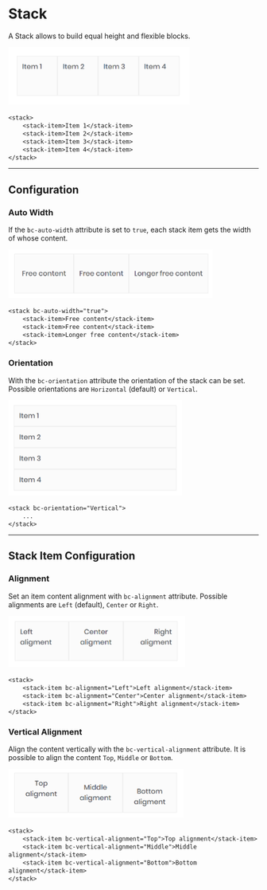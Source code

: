 # Stack

A Stack allows to build equal height and flexible blocks.

<img src="img/stack_01.png" width="365" alt="Mecons Stack" />

```markup
<stack>
    <stack-item>Item 1</stack-item>
    <stack-item>Item 2</stack-item>
    <stack-item>Item 3</stack-item>
    <stack-item>Item 4</stack-item>
</stack>
```

---

## Configuration

### Auto Width

If the `bc-auto-width` attribute is set to `true`, each stack item gets the width of whose content.

<img src="img/stack_02.png" width="411" alt="Stack Auto Width" />

```markup
<stack bc-auto-width="true">
    <stack-item>Free content</stack-item>
    <stack-item>Free content</stack-item>
    <stack-item>Longer free content</stack-item>
</stack>
```

### Orientation

With the `bc-orientation` attribute the orientation of the stack can be set. Possible orientations are `Horizontal` (default) or `Vertical`.

<img src="img/stack_03.png" width="350" alt="Stack Orientation" />

```markup
<stack bc-orientation="Vertical">
    ...
</stack>
```

---

## Stack Item Configuration

### Alignment

Set an item content alignment with `bc-alignment` attribute. Possible alignments are `Left` (default), `Center` or `Right`.

<img src="img/stack_04.png" width="356" alt="Stack Item Horizontal Alignment" />

```markup
<stack>
    <stack-item bc-alignment="Left">Left alignment</stack-item>
    <stack-item bc-alignment="Center">Center alignment</stack-item>
    <stack-item bc-alignment="Right">Right alignment</stack-item>
</stack>
```

### Vertical Alignment

Align the content vertically with the `bc-vertical-alignment` attribute. It is possible to align the content `Top`, `Middle` or `Bottom`.

<img src="img/stack_05.png" width="353" alt="Stack Item Vertical Alignment" />

```markup
<stack>
    <stack-item bc-vertical-alignment="Top">Top alignment</stack-item>
    <stack-item bc-vertical-alignment="Middle">Middle alignment</stack-item>
    <stack-item bc-vertical-alignment="Bottom">Bottom alignment</stack-item>
</stack>
```